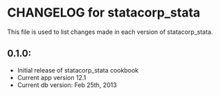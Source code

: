 # CHANGELOG for statacorp_stata

This file is used to list changes made in each version of statacorp_stata.

## 0.1.0:

* Initial release of statacorp_stata cookbook
* Current app version 12.1
* Current db version: Feb 25th, 2013